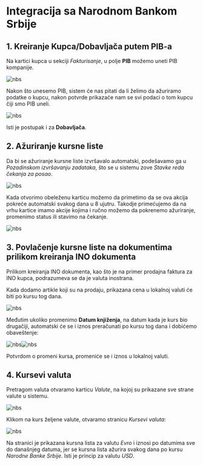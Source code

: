 # Integracija sa Narodnom Bankom Srbije

## 1. Kreiranje Kupca/Dobavljača putem PIB-a

Na kartici kupca u sekciji *Fakturisanje*, u polje **PIB** možemo uneti PIB kompanije. 

![nbs](../assets/NBS/nbs1.png)

Nakon što unesemo PIB, sistem će nas pitati da li želimo da ažuriramo podatke o kupcu, nakon potvrde prikazaće nam se svi podaci o tom kupcu čiji smo PIB uneli.

![nbs](../assets/NBS/nbs2.png)

Isti je postupak i za **Dobavljača**.

## 2. Ažuriranje kursne liste

Da bi se ažuriranje kursne liste izvršavalo automatski, podešavamo ga u *Pozadinskom izvršavanju zadataka*, što se u sistemu zove *Stavke reda čekanja za posao*.

![nbs](../assets/NBS/nbs3.png)

Kada otvorimo obeleženu karticu možemo da primetimo da se ova akcija pokreće automatski svakog dana u 8 ujutru. Takodje primećujemo da na vrhu kartice imamo akcije kojima i ručno možemo da pokrenemo ažuriranje, promenimo status ili stavimo na čekanje.

![nbs](../assets/NBS/nbs4.png)

## 3. Povlačenje kursne liste na dokumentima prilikom kreiranja INO dokumenta

Prilikom kreiranja INO dokumenta, kao što je na primer prodajna faktura za INO kupca, podrazumeva se da je valuta inostrana. 

Kada dodamo artikle koji su na prodaju, prikazana cena u lokalnoj valuti će biti po kursu tog dana.

![nbs](../assets/NBS/nbs5.png)

Međutim ukoliko promenimo **Datum knjiženja**, na datum kada je kurs bio drugačiji, automatski će se i iznos preračunati po kursu tog dana i dobićemo obaveštenje:

![nbs](../assets/NBS/nbs6.png)![nbs](../assets/NBS/nbs7.png)

Potvrdom o promeni kursa, promeniće se i iznos u lokalnoj valuti.

## 4. Kursevi valuta

Pretragom valuta otvaramo karticu *Valute*, na kojoj su prikazane sve strane valute u sistemu. 

![nbs](../assets/NBS/nbs8.png)

Klikom na kurs željene valute, otvaramo stranicu *Kursevi valuta*:

![nbs](../assets/NBS/nbs9.png)

Na stranici je prikazana kursna lista za valutu *Evro* i iznosi po datumima sve do današnjeg datuma, jer se kursna lista ažurira svakog dana po kursu *Narodne Banke Srbije*. Isti je princip za valutu *USD*.